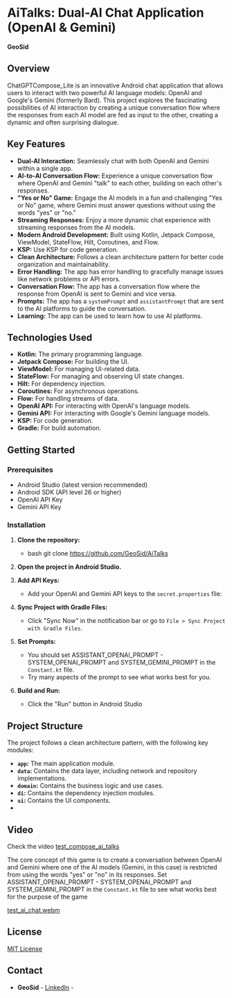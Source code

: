 # AiTalks: Dual-AI Chat Application (OpenAI & Gemini)

**GeoSid**

## Overview

ChatGPTCompose_Lite is an innovative Android chat application that allows users to interact with two powerful AI language models: OpenAI and Google's Gemini (formerly Bard). This project explores the fascinating possibilities of AI interaction by creating a unique conversation flow where the responses from each AI model are fed as input to the other, creating a dynamic and often surprising dialogue.

## Key Features

*   **Dual-AI Interaction:** Seamlessly chat with both OpenAI and Gemini within a single app.
*   **AI-to-AI Conversation Flow:** Experience a unique conversation flow where OpenAI and Gemini "talk" to each other, building on each other's responses.
*   **"Yes or No" Game:** Engage the AI models in a fun and challenging "Yes or No" game, where Gemini must answer questions without using the words "yes" or "no."
*   **Streaming Responses:** Enjoy a more dynamic chat experience with streaming responses from the AI models.
*   **Modern Android Development:** Built using Kotlin, Jetpack Compose, ViewModel, StateFlow, Hilt, Coroutines, and Flow.
*   **KSP:** Use KSP for code generation.
*   **Clean Architecture:** Follows a clean architecture pattern for better code organization and maintainability.
*   **Error Handling:** The app has error handling to gracefully manage issues like network problems or API errors.
*   **Conversation Flow:** The app has a conversation flow where the response from OpenAI is sent to Gemini and vice versa.
*   **Prompts:** The app has a `systemPrompt` and `assistantPrompt` that are sent to the AI platforms to guide the conversation.
*   **Learning:** The app can be used to learn how to use AI platforms.

## Technologies Used

*   **Kotlin:** The primary programming language.
*   **Jetpack Compose:** For building the UI.
*   **ViewModel:** For managing UI-related data.
*   **StateFlow:** For managing and observing UI state changes.
*   **Hilt:** For dependency injection.
*   **Coroutines:** For asynchronous operations.
*   **Flow:** For handling streams of data.
*   **OpenAI API:** For interacting with OpenAI's language models.
*   **Gemini API:** For interacting with Google's Gemini language models.
*   **KSP:** For code generation.
*   **Gradle:** For build automation.

## Getting Started

### Prerequisites

*   Android Studio (latest version recommended)
*   Android SDK (API level 26 or higher)
*   OpenAI API Key
*   Gemini API Key

### Installation

1.  **Clone the repository:**
    *   bash git clone https://github.com/GeoSid/AiTalks

2.  **Open the project in Android Studio.**
3.  **Add API Keys:**
    *   Add your OpenAI and Gemini API keys to the `secret.properties` file:
4.  **Sync Project with Gradle Files:**
    *   Click "Sync Now" in the notification bar or go to `File > Sync Project with Gradle Files`.
5.  **Set Prompts:**
    *   You should set ASSISTANT_OPENAI_PROMPT - SYSTEM_OPENAI_PROMPT  and SYSTEM_GEMINI_PROMPT in the `Constant.kt` file.
    *   Try many aspects of the prompt to see what works best for you.
6.  **Build and Run:**
    *   Click the "Run" button in Android Studio

## Project Structure

The project follows a clean architecture pattern, with the following key modules:

*   **`app`:** The main application module.
*   **`data`:** Contains the data layer, including network and repository implementations.
*   **`domain`:** Contains the business logic and use cases.
*   **`di`:** Contains the dependency injection modules.
*   **`ui`:** Contains the UI components.
* 
## Video

Check the video [test_compose_ai_talks](https://github.com/GeoSId/AiTalks/blob/master/test_ai_chat.webm)


The core concept of this game is to create a conversation between OpenAI and Gemini where one of the AI models (Gemini, in this case) is restricted from using the words "yes" or "no" in its responses.
Set ASSISTANT_OPENAI_PROMPT - SYSTEM_OPENAI_PROMPT  and SYSTEM_GEMINI_PROMPT in the `Constant.kt` file to see what works best for the purpose of the game

[test_ai_chat.webm](https://github.com/user-attachments/assets/50adddbd-2b9d-4656-b484-29c9af9585d5)


## License

[MIT License](LICENSE)

## Contact

*   **GeoSid** - [LinkedIn](https://www.linkedin.com/in/george-sideris-5b8744b2/) -

